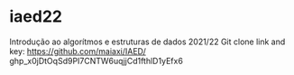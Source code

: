 # iaed22
Introdução ao algorítmos e estruturas de dados 2021/22
Git clone link and key:
https://github.com/maiaxi/IAED/
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
